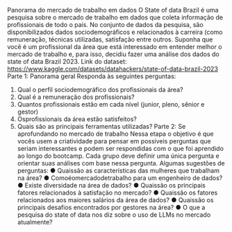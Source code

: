 Panorama do mercado de trabalho em dados
 O State of data Brazil é uma pesquisa sobre o mercado de trabalho em dados que coleta
 informação de profissionais de todo o país. No conjunto de dados da pesquisa, são
 disponibilizados dados sociodemográficos e relacionados à carreira (como remuneração,
 técnicas utilizadas, satisfação entre outros.
 Suponha que você é um profissional da área que está interessado em entender melhor o
 mercado de trabalho e, para isso, decidiu fazer uma análise dos dados do state of data
 Brazil 2023.
 Link do dataset: https://www.kaggle.com/datasets/datahackers/state-of-data-brazil-2023
 Parte 1: Panorama geral
 Responda às seguintes perguntas:
 1. Qual o perfil sociodemográfico dos profissionais da área?
 2. Qual é a remuneração dos profissionais?
 3. Quantos profissionais estão em cada nível (junior, pleno, sênior e gestor)
 4. Osprofissionais da área estão satisfeitos?
 5. Quais são as principais ferramentas utilizadas?
 Parte 2: Se aprofundando no mercado de trabalho
 Nessa etapa o objetivo é que vocês usem a criatividade para pensar em possíveis
 perguntas que seriam interessantes e podem ser respondidas com o que foi aprendido ao
 longo do bootcamp. Cada grupo deve definir uma única pergunta e orientar suas análises
 com base nessa pergunta.
 Algumas sugestões de perguntas:
 ● Quaissão as características das mulheres que trabalham na área?
 ● Comoéomercadodetrabalho para um engenheiro de dados?
 ● Existe diversidade na área de dados?
 ● Quaissão os principais fatores relacionados à satisfação no mercado?
 ● Quaissão os fatores relacionados aos maiores salários da área de dados?
 ● Quaissão os principais desafios encontrados por gestores na área?
 ● O que a pesquisa do state of data nos diz sobre o uso de LLMs no mercado
 atualmente?
